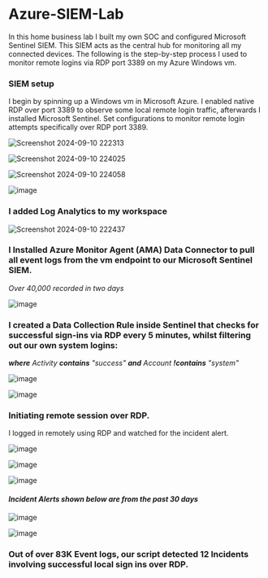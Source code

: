 # Azure-SIEM-Lab


In this home business lab I built my own SOC and configured Microsoft Sentinel SIEM. This SIEM acts as the central hub for monitoring all my connected devices. The following is the step-by-step process I used to monitor remote logins via RDP port 3389 on my Azure Windows vm.

### SIEM setup
I begin by spinning up a Windows vm in Microsoft Azure. I enabled native RDP over port 3389 to observe some local remote login traffic, afterwards I installed Microsoft Sentinel. Set configurations to monitor remote login attempts specifically over RDP port 3389.

![Screenshot 2024-09-10 222313](https://github.com/user-attachments/assets/3c4ee468-e911-45aa-acfc-f17f50c9374c)

![Screenshot 2024-09-10 224025](https://github.com/user-attachments/assets/ac68ed35-82cc-475a-b166-d67bb98b7c2b)

![Screenshot 2024-09-10 224058](https://github.com/user-attachments/assets/bc30b90a-fc7d-4ad7-bbc6-55c5535dc43e)


![image](https://github.com/user-attachments/assets/9d0d22a0-410c-4709-af62-67f83ff36def)

### I added Log Analytics to my workspace

![Screenshot 2024-09-10 222437](https://github.com/user-attachments/assets/2536ef4c-765a-42a1-948a-d8fbaa9979b0)

### I Installed Azure Monitor Agent (AMA) Data Connector to pull all event logs from the vm endpoint to our Microsoft Sentinel SIEM.
_Over 40,000 recorded in two days_


![image](https://github.com/user-attachments/assets/b1e502e5-f9a3-4d85-9163-bddfc0181dec)

### I created a Data Collection Rule inside Sentinel that checks for successful sign-ins via RDP every 5 minutes, whilst filtering out our own system logins:

_**where** Activity **contains** "success" **and** Account **!contains** "system"_

![image](https://github.com/user-attachments/assets/d03a23d3-b2c4-495b-94bd-9505cfbfbd2d)

![image](https://github.com/user-attachments/assets/119f1976-46f5-45e3-be31-3b98db7a4e79)

### Initiating remote session over RDP.
I logged in remotely using RDP and watched for the incident alert.

![image](https://github.com/user-attachments/assets/19eadd19-4dda-40fe-b313-46e3c531b5a1)

![image](https://github.com/user-attachments/assets/21f4fb6e-e5bf-49a8-a362-e0ff6b5dc378)

![image](https://github.com/user-attachments/assets/57859550-5835-42a3-ac89-89a71f995662)

#### _Incident Alerts shown below are from the past 30 days_

![image](https://github.com/user-attachments/assets/f0d1b20d-b7b5-443a-aa74-db11e82c69be)

![image](https://github.com/user-attachments/assets/c1385de7-2014-491d-bba4-8827dfc223ce)

### Out of over 83K Event logs, our script detected 12 Incidents involving successful local sign ins over RDP.


















